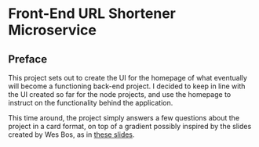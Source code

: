 # Front-End URL Shortener Microservice

<!-- Link to the work-in-progress pen right [here](). -->

## Preface

This project sets out to create the UI for the homepage of what eventually will become a functioning back-end project. I decided to keep in line with the UI created so far for the node projects, and use the homepage to instruct on the functionality behind the application.

This time around, the project simply answers a few questions about the project in a card format, on top of a gradient possibly inspired by the slides created by Wes Bos, as in [these slides](https://wesbos.github.io/Whats-New-In-React/#14).
